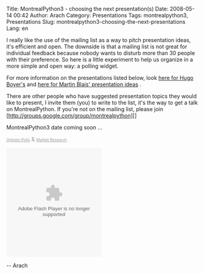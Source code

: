 Title: MontrealPython3 - choosing the next presentation(s)
Date: 2008-05-14 00:42
Author: Arach
Category: Presentations
Tags: montrealpython3, Presentations
Slug: montrealpython3-choosing-the-next-presentations
Lang: en

I really like the use of the mailing list as a way to pitch presentation
ideas, it's efficient and open. The downside is that a mailing list is
not great for individual feedback because nobody wants to disturb more
than 30 people with their preference. So here is a little experiment to
help us organize in a more simple and open way: a polling widget.

For more information on the presentations listed below, look [here for
Hugo Boyer's][] and [here for Martin Blais' presentation ideas][] .

There are other people who have suggested presentation topics they would
like to present, I invite them (you) to write to the list, it's the way
to get a talk on MontrealPython. If you're not on the mailing list,
please join [http://groups.google.com/group/montrealpython][]

MontrealPython3 date coming soon ...

<!-- Altering or removing this link is a breach of the Vizu Terms and Conditions -->

[<span style="color: #999999; text-decoration: underline; font-size: 10px">Opinion
Polls</span>][]<span style="color: #999999"> &
</span>[<span style="color: #999999; text-decoration: underline; font-size: 10px">Market
Research</span>][]

</p>
<embed src="http://wp.vizu.com/vizu_poll.swf" quality="high" scale="noscale" wmode="transparent" bgcolor="#ffffff" name="vizu_poll" allowscriptaccess="always" type="application/x-shockwave-flash" flashvars="js=false&amp;pid=93833&amp;ad=false&amp;vizu=true&amp;links=true&amp;mainBG=000000&amp;questionText=FFFFFF&amp;answerZoneBG=cccccc&amp;answerItemBG=eeeeee&amp;answerText=000000&amp;voteBG=C8C8C8&amp;voteText=000000" align="middle" height="286" width="250"></embed>

-- Arach

</p>

  [here for Hugo Boyer's]: http://groups.google.com/group/montrealpython/browse_thread/thread/c565d056ad6d71c4
    "montrealpython on google groups"
  [here for Martin Blais' presentation ideas]: http://groups.google.com/group/montrealpython/browse_thread/thread/22222477931ef4a0
    "Martin Blais : presentation on groups.google.com"
  [http://groups.google.com/group/montrealpython]: http://groups.google.com/group/montrealpython
    "MontrealPython group mailing list"
  [<span style="color: #999999; text-decoration: underline; font-size: 10px">Opinion
  Polls</span>]: http://www.vizu.com
  [<span style="color: #999999; text-decoration: underline; font-size: 10px">Market
  Research</span>]: http://answers.vizu.com/market-research.htm

